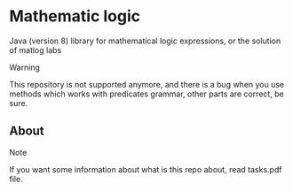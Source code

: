 # Mathematic logic

Java (version 8) library for mathematical logic expressions, or the solution of matlog labs

> [!WARNING]
> This repository is not supported anymore, and there is a bug when you use methods which works with predicates grammar,
> other parts are correct, be sure.

## About

> [!NOTE]
> If you want some information about what is this repo about, read tasks.pdf file.
